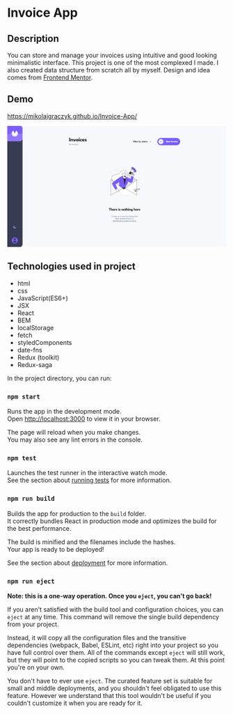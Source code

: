# Invoice App

## Description
You can store and manage your invoices using intuitive and good looking minimalistic interface. This project is one of the most complexed I made. I also created data structure from scratch all by myself. Design and idea comes from [Frontend Mentor](https://www.frontendmentor.io/).

## Demo
https://mikolajgraczyk.github.io/Invoice-App/

![example](https://github.com/mikolajgraczyk/Invoice-App/blob/main/public/Demo.gif?raw=true)

## Technologies used in project
- html
- css
- JavaScript(ES6+)
- JSX
- React
- BEM
- localStorage
- fetch
- styledComponents
- date-fns
- Redux (toolkit)
- Redux-saga

In the project directory, you can run:

### `npm start`

Runs the app in the development mode.\
Open [http://localhost:3000](http://localhost:3000) to view it in your browser.

The page will reload when you make changes.\
You may also see any lint errors in the console.

### `npm test`

Launches the test runner in the interactive watch mode.\
See the section about [running tests](https://facebook.github.io/create-react-app/docs/running-tests) for more information.

### `npm run build`

Builds the app for production to the `build` folder.\
It correctly bundles React in production mode and optimizes the build for the best performance.

The build is minified and the filenames include the hashes.\
Your app is ready to be deployed!

See the section about [deployment](https://facebook.github.io/create-react-app/docs/deployment) for more information.

### `npm run eject`

**Note: this is a one-way operation. Once you `eject`, you can't go back!**

If you aren't satisfied with the build tool and configuration choices, you can `eject` at any time. This command will remove the single build dependency from your project.

Instead, it will copy all the configuration files and the transitive dependencies (webpack, Babel, ESLint, etc) right into your project so you have full control over them. All of the commands except `eject` will still work, but they will point to the copied scripts so you can tweak them. At this point you're on your own.

You don't have to ever use `eject`. The curated feature set is suitable for small and middle deployments, and you shouldn't feel obligated to use this feature. However we understand that this tool wouldn't be useful if you couldn't customize it when you are ready for it.

